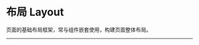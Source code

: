 # 布局 Layout

页面的基础布局框架，常与组件嵌套使用，构建页面整体布局。

---

<script setup>
import LayoutBasicUse from "./component/layout-basic-use.md"
import LayoutIcon from "./component/layout-icon.md"
import LayoutBtn from "./component/layout-btn.md"
import LayoutResizeBox from "./component/layout-resize-box.md"
import LayoutApi from "./component/layout-api.md"
import LayoutTip from "./component/layout-tip.md"
</script>

<layout-basic-use />
<layout-icon />
<layout-btn />
<layout-resize-box />

<layout-api />
<layout-tip />
